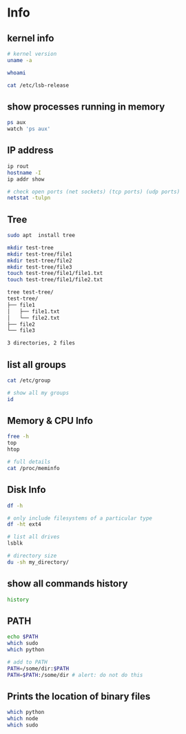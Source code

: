 # Info

## kernel info
```bash
# kernel version
uname -a

whoami

cat /etc/lsb-release
```


## show processes running in memory
```bash
ps aux
watch 'ps aux'
```


## IP address
```bash
ip rout
hostname -I
ip addr show

# check open ports (net sockets) (tcp ports) (udp ports)
netstat -tulpn
```


## Tree
```bash
sudo apt  install tree

mkdir test-tree
mkdir test-tree/file1
mkdir test-tree/file2
mkdir test-tree/file3
touch test-tree/file1/file1.txt
touch test-tree/file1/file2.txt

tree test-tree/
test-tree/
├── file1
│   ├── file1.txt
│   └── file2.txt
├── file2
└── file3

3 directories, 2 files
```


## list all groups
```bash
cat /etc/group

# show all my groups
id
```


## Memory & CPU Info
```bash
free -h
top
htop

# full details
cat /proc/meminfo
```


## Disk Info
```bash
df -h

# only include filesystems of a particular type
df -ht ext4

# list all drives
lsblk

# directory size
du -sh my_directory/
```


## show all commands history
```bash
history
```


## PATH
```bash
echo $PATH
which sudo
which python

# add to PATH
PATH=/some/dir:$PATH
PATH=$PATH:/some/dir # alert: do not do this
```


## Prints the location of binary files
```bash
which python
which node
which sudo
```
